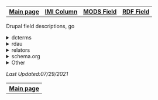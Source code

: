 <!DOCTYPE html>
<html>
<head>
</head>
<body>
<table style="width:100%">
  <tr>
    <th><a href="index.md">Main page</a></th>
	<th><a href="IMI.md">IMI Column</a></th>
    <th><a href="MODS.md">MODS Field</a></th>
    <th><a href="RDF.md">RDF Field</a></th>
  </tr>
<table>

<p>Drupal field descriptions, go<th><a href="DrupalFields.md">Main page</a></th></p>	

<details>
<summary>dcterms</summary>
	<li><a href="rdf.abstract.md">RDF/dcterms:abstract </a></li>
	 <li><a href="rdf.dcterms_spatial.md" class ="magic-button" title="Definition: Spatial characteristics of the resource.">dcterms:spatial</a></li>
</details>
<details>
<summary>rdau</summary>
    <li><a href="rdf.rdau.p60496.md" class ="magic-button" title="Definition: Relates a resource to limitations placed on access to a resource">rdau:P60496</a></li>
</details>
<details>
<summary>relators</summary>
	<li></li>
</details>
<details>
<summary>schema.org</summary>
	<li></li>
</details>
<details>
<summary>Other</summary>
	    <li><a href="rdf.pcdm_memberOf.md" class ="magic-button" title="Definition: Links from an Object or Collection to a containing Object or Collection.">pcdm:memberOf</a></li>
</details>

<p><i>Last Updated:</font>07/29/2021</p>
</dl>
</html>
